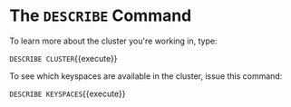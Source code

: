# The `DESCRIBE` Command 

To learn more about the cluster you're working in, type:

`DESCRIBE CLUSTER`{{execute}}

To see which keyspaces are available in the cluster, issue this command:

`DESCRIBE KEYSPACES`{{execute}}


